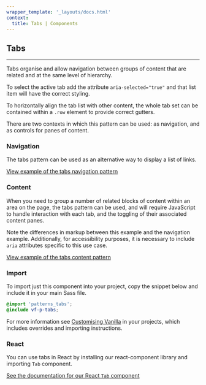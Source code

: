 ```yaml
---
wrapper_template: '_layouts/docs.html'
context:
  title: Tabs | Components
---
```


## Tabs

<hr>

Tabs organise and allow navigation between groups of content that are related and at the same level of hierarchy.

To select the active tab add the attribute `aria-selected="true"` and that list item will have the correct styling.

To horizontally align the tab list with other content, the whole tab set can be contained within a `.row` element to provide correct gutters.

There are two contexts in which this pattern can be used: as navigation, and as controls for panes of content.

### Navigation

The tabs pattern can be used as an alternative way to display a list of links.

<div class="embedded-example"><a href="/docs/examples/patterns/tabs/navigation" class="js-example">
View example of the tabs navigation pattern
</a></div>

### Content

When you need to group a number of related blocks of content within an area on the page, the tabs pattern can be used, and will require JavaScript to handle interaction with each tab, and the toggling of their associated content panes.

Note the differences in markup between this example and the navigation example. Additionally, for accessibility purposes, it is necessary to include `aria` attributes specific to this use case.

<div class="embedded-example"><a href="/docs/examples/patterns/tabs/content" class="js-example">
View example of the tabs content pattern
</a></div>

### Import

To import just this component into your project, copy the snippet below and include it in your main Sass file.

```scss
@import 'patterns_tabs';
@include vf-p-tabs;
```

For more information see [Customising Vanilla](/docs/customising-vanilla/) in your projects, which includes overrides and importing instructions.

### React

You can use tabs in React by installing our react-component library and importing `Tab` component.

[See the documentation for our React `Tab` component](https://canonical-web-and-design.github.io/react-components/?path=/docs/tabs--default-story#tabs)
